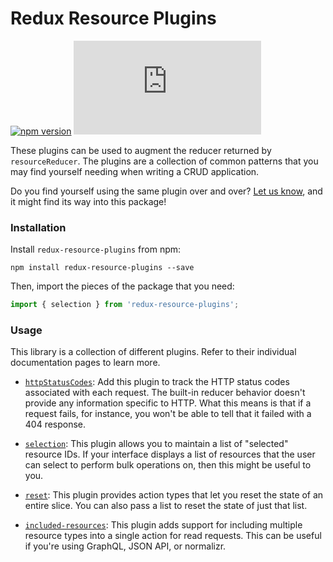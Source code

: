 # Redux Resource Plugins

[![npm version](https://img.shields.io/npm/v/redux-resource-plugins.svg)](https://www.npmjs.com/package/redux-resource-plugins)
[![gzip size](http://img.badgesize.io/https://unpkg.com/redux-resource-plugins/dist/redux-resource-plugins.min.js?compression=gzip)](https://unpkg.com/redux-resource-plugins/dist/redux-resource-plugins.min.js)

These plugins can be used to augment the reducer returned by `resourceReducer`.
The plugins are a collection of common patterns that you may find yourself
needing when writing a CRUD application.

Do you find yourself using the same plugin over and over?
[Let us know](https://github.com/jmeas/redux-resource/issues/new?title=New+plugin+suggestion),
and it might find its way into this package!

### Installation

Install `redux-resource-plugins` from npm:

`npm install redux-resource-plugins --save`

Then, import the pieces of the package that you need:

```js
import { selection } from 'redux-resource-plugins';
```

### Usage

This library is a collection of different plugins. Refer to their individual
documentation pages to learn more.

- [`httpStatusCodes`](/docs/extras/http-status-codes-plugin.md): Add this plugin
  to track the HTTP status codes associated with each request. The built-in
  reducer behavior doesn't provide any information specific to HTTP. What this
  means is that if a request fails, for instance, you won't be able to tell that
  it failed with a 404 response.

- [`selection`](/docs/extras/selection-plugin.md): This plugin allows you to
  maintain a list of "selected" resource IDs. If your interface displays a list
  of resources that the user can select to perform bulk operations on, then this
  might be useful to you.

- [`reset`](/docs/extras/reset-plugin.md): This plugin provides action types
  that let you reset the state of an entire slice. You can also pass a list to
  reset the state of just that list.

- [`included-resources`](/docs/extras/included-resources-plugin.md): This plugin
  adds support for including multiple resource types into a single action for
  read requests. This can be useful if you're using GraphQL, JSON API, or normalizr.
